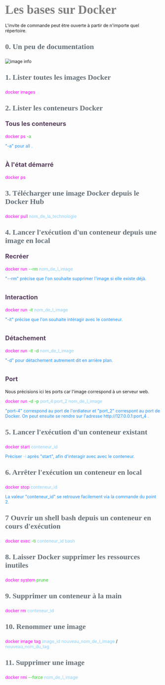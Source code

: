 <head>
<style>
#titleMain {color:#808080; font-size:40px; font-weight:bold; font-family:"Cambria"}
#titleSub {color:#677179; font-size:24px; font-weight:bold; font-family: "Verdana"; margin-top:30px; margin-bottom:25px}
#titleSub2 {color:#563C5C; font-size:20px; font-weight:bold; margin-bottom:20px}
#not {color:#1E90FF; font-size:18px "Carnivalee Freakshow"}
#com {color:#FF00FF; font-size:18px "Carnivalee Freakshow"}
#par {color:#32CD32; font-size:18px "Carnivalee Freakshow"}
#val {color:#87CEFA; font-size:18px "Carnivalee Freakshow"}
</style>
</head>

<!-- ```css
<head>
<style>
#bleu {
color:#87CEFA }
</style>
</head>
``` -->

# <div id="titleMain">Les bases sur Docker</div>

L'invite de commande peut être ouverte à partir de n'importe quel répertoire.

## <div id="titleSub">0. Un peu de documentation</div>

![image info](./Images/ImageDocker.JPG)

## <div id="titleSub">1. Lister toutes les images Docker</div>

<span id="com">docker images </span>

## <div id="titleSub">2. Lister les conteneurs Docker</div>

### <div id="titleSub2">Tous les conteneurs</div>

<span id="com">docker ps </span>
<span id="par">-a </span>
<br>

<div id="not">"-a" pour all .</div>
<br>

### <div id="titleSub2">À l'état démarré</div>

<span id="com">docker ps </span>
<br>

## <div id="titleSub">3. Télécharger une image Docker depuis le Docker Hub</div>

<span id="com">docker pull </span>
<span id="val"> nom_de_la_technologie </span>

## <div id="titleSub">4. Lancer l'exécution d'un conteneur depuis une image en local</div>

### <div id="titleSub2">Recréer</div>

<span id="com">docker run </span>
<span id="par">--rm</span>
<span id="val"> nom_de_l_image</span>
<br>

<div id="not">"--rm" précise que l'on souhaite supprimer l'image si elle existe déjà.</div>
<br>

### <div id="titleSub2">Interaction</div>

<span id="com">docker run </span>
<span id="par">-it</span>
<span id="val"> nom_de_l_image</span>
<br>

<div id="not">"-it" précise que l'on souhaite intéragir avec le conteneur.</div>
<br>

### <div id="titleSub2">Détachement</div>

<span id="com">docker run </span>
<span id="par">-it -d</span>
<span id="val"> nom_de_l_image</span>
<br>

<div id="not">"-d" pour détachement autrement dit en arrière plan.</div>
<br>

### <div id="titleSub2">Port</div>

Nous précisions ici les ports car l'image correspond à un serveur web.
<br>

<span id="com">docker run </span>
<span id="par">-d -p</span>
<span id="val"> port_4:port_2 nom_de_l_image</span>
<br>

<div id="not">"port-4" correspond au port de l'ordiateur et "port_2" correspont au port de Docker. On peut ensuite se rendre sur l'adresse http://127.0.0.1:port_4 .</div>

## <div id="titleSub">5. Lancer l'exécution d'un conteneur existant</div>

<span id="com">docker start </span>
<span id="val">conteneur_id</span>
<br>

<span id="not">Préciser </span>
<span id="val">-i</span>
<span id="not">après "start", afin d'interagir avec avec le conteneur.</span>

## <div id="titleSub">6. Arrêter l'exécution un conteneur en local</div>

<span id="com">docker stop </span>
<span id="val">conteneur_id</span>
<br>

<div id="not">La valeur "conteneur_id" se retrouve facilement via la commande du point 2. </div>

## <div id="titleSub">7 Ouvrir un shell bash depuis un conteneur en cours d'exécution</div>

<span id="com">docker exec </span>
<span id="par">-ti </span>
<span id="val"> conteneur_id bash</span>
<br>

## <div id="titleSub">8. Laisser Docker supprimer les ressources inutiles</div>

<span id="com">docker system </span>
<span id="par">prune </span>
<br>

## <div id="titleSub">9. Supprimer un conteneur à la main</div>

<span id="com">docker rm </span>
<span id="val">conteneur_id </span>
<br>

## <div id="titleSub">10. Renommer une image</div>

<span id="com">docker image tag </span>
<span id="val">image_id </span>
<span id="val">nouveau_nom_de_l_image</span> /
<span id="val">nouveau_nom_du_tag</span>
<br>

## <div id="titleSub">11. Supprimer une image</div>

<span id="com">docker rmi </span>
<span id="par">--force</span>
<span id="val">nom_de_l_image </span>
<br>